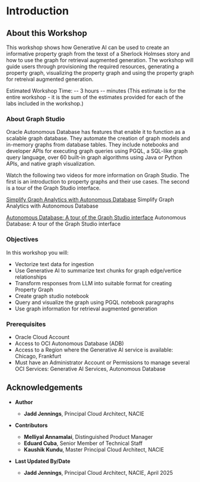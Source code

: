 # Introduction

## About this Workshop

This workshop shows how Generative AI can be used to create an informative property graph from the texst of a Sherlock Holmses story and  how to use the graph for retrieval augmented generation. The workshop will guide users through provisioning the required resources, generating a property graph, visualizing the property graph and using the property graph for retreival augmented generation. 

Estimated Workshop Time: -- 3 hours -- minutes (This estimate is for the entire workshop - it is the sum of the estimates provided for each of the labs included in the workshop.)

### About Graph Studio
Oracle Autonomous Database has features that enable it to function as a scalable graph database. They automate the creation of graph models and in-memory graphs from database tables. They include notebooks and developer APIs for executing graph queries using PGQL, a SQL-like graph query language, over 60 built-in graph algorithms using Java or Python APIs, and native graph visualization.

Watch the following two videos for more information on Graph Studio. The first is an introduction to property graphs and their use cases. The second is a tour of the Graph Studio interface.

[Simplify Graph Analytics with Autonomous Database](youtube:eCd-969hrak)   Simplify Graph Analytics with Autonomous Database   

[Autonomous Database: A tour of the Graph Studio interface](youtube:S6Q-IJcBkU0)   Autonomous Database: A tour of the Graph Studio interface

### Objectives

In this workshop you will:
* Vectorize text data for ingestion
* Use Generative AI to summarize text chunks for graph edge/vertice relationships 
* Transform responses from LLM into suitable format for creating Property Graph
* Create graph studio notebook
* Query and visualize the graph using PGQL notebook paragraphs
* Use graph information for retrieval augmented generation

### Prerequisites

* Oracle Cloud Account   
* Access to OCI Autonomous Database (ADB)
* Access to a Region where the Generative AI service is available: Chicago, Frankfurt
* Must have an Administrator Account or Permissions to manage several OCI Services: Generative AI Services,   Autonomous Database 
 
<!---
* A database user with the correct roles and privileges for working with **Graph Studio**. That is, successful completion of Lab 1 of the [Get Started with Graph Studio workshop](https://oracle-livelabs.github.io/adb/shared/adb-graph/workshops/freetier/index.html?lab=lab-1-create-graph-user)
--->


## Acknowledgements

* **Author**
    * **Jadd Jennings**, Principal Cloud Architect, NACIE

* **Contributors**
    * **Melliyal Annamalai**,  Distinguished Product Manager
    * **Eduard Cuba**,  Senior Member of Technical Staff
    * **Kaushik Kundu**, Master Principal Cloud Architect, NACIE


* **Last Updated By/Date**
    * **Jadd Jennings**, Principal Cloud Architect, NACIE, April 2025
